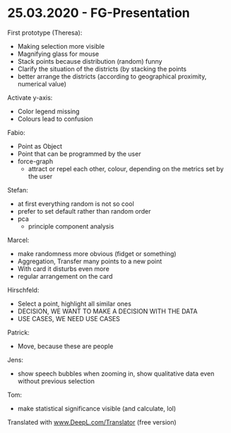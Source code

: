 # 25.03.2020 - FG-Presentation

First prototype (Theresa):

- Making selection more visible
- Magnifying glass for mouse
- Stack points because distribution (random) funny
- Clarify the situation of the districts (by stacking the points
- better arrange the districts (according to geographical proximity, numerical value)

Activate y-axis:

- Color legend missing
- Colours lead to confusion

Fabio:

- Point as Object
- Point that can be programmed by the user
- force-graph
    - attract or repel each other, colour, depending on the metrics set by the user

Stefan:

- at first everything random is not so cool
- prefer to set default rather than random order
- pca
    - principle component analysis

Marcel:

- make randomness more obvious (fidget or something)
- Aggregation, Transfer many points to a new point
- With card it disturbs even more
- regular arrangement on the card

Hirschfeld:

- Select a point, highlight all similar ones
- DECISION, WE WANT TO MAKE A DECISION WITH THE DATA
- USE CASES, WE NEED USE CASES

Patrick:

- Move, because these are people

Jens:

- show speech bubbles when zooming in, show qualitative data even without previous selection

Tom:

- make statistical significance visible (and calculate, lol)

Translated with www.DeepL.com/Translator (free version)
